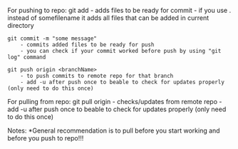 For pushing to repo:
	git add <somefilename>
		- adds files to be ready for commit
		- if you use . instead of somefilename it adds all files that can be added in current directory

	git commit -m "some message"
		- commits added files to be ready for push
		- you can check if your commit worked before push by using "git log" command

	git push origin <branchName>
		- to push commits to remote repo for that branch
		- add -u after push once to beable to check for updates properly (only need to do this once)

For pulling from repo:
	git pull origin <branchName>
		- checks/updates from remote repo
		- add -u after push once to beable to check for updates properly (only need to do this once)

Notes:
	*General recommendation is to pull before you start working and before you push to repo!!!
